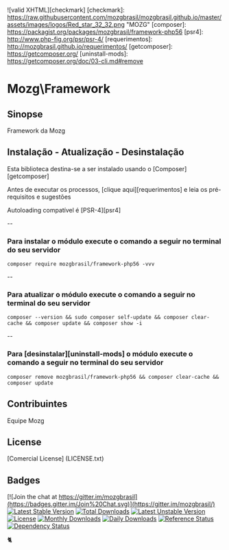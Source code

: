 ![valid XHTML][checkmark]
[checkmark]: https://raw.githubusercontent.com/mozgbrasil/mozgbrasil.github.io/master/assets/images/logos/Red_star_32_32.png "MOZG"
[composer]: https://packagist.org/packages/mozgbrasil/framework-php56
[psr4]: http://www.php-fig.org/psr/psr-4/
[requerimentos]: http://mozgbrasil.github.io/requerimentos/
[getcomposer]: https://getcomposer.org/
[uninstall-mods]: https://getcomposer.org/doc/03-cli.md#remove

# Mozg\Framework

## Sinopse

Framework da Mozg

## Instalação - Atualização - Desinstalação

Esta biblioteca destina-se a ser instalado usando o [Composer][getcomposer]

Antes de executar os processos, [clique aqui][requerimentos] e leia os pré-requisitos e sugestões

Autoloading compatível é [PSR-4][psr4]

--

### Para instalar o módulo execute o comando a seguir no terminal do seu servidor

	composer require mozgbrasil/framework-php56 -vvv

-- 

### Para atualizar o módulo execute o comando a seguir no terminal do seu servidor

	composer --version && sudo composer self-update && composer clear-cache && composer update && composer show -i

--

### Para [desinstalar][uninstall-mods] o módulo execute o comando a seguir no terminal do seu servidor

	composer remove mozgbrasil/framework-php56 && composer clear-cache && composer update

## Contribuintes

Equipe Mozg

## License

[Comercial License] (LICENSE.txt)

## Badges

[![Join the chat at https://gitter.im/mozgbrasil](https://badges.gitter.im/Join%20Chat.svg)](https://gitter.im/mozgbrasil/)
[![Latest Stable Version](https://poser.pugx.org/mozgbrasil/framework-php56/v/stable)](https://packagist.org/packages/mozgbrasil/framework-php56)
[![Total Downloads](https://poser.pugx.org/mozgbrasil/framework-php56/downloads)](https://packagist.org/packages/mozgbrasil/framework-php56)
[![Latest Unstable Version](https://poser.pugx.org/mozgbrasil/framework-php56/v/unstable)](https://packagist.org/packages/mozgbrasil/framework-php56)
[![License](https://poser.pugx.org/mozgbrasil/framework-php56/license)](https://packagist.org/packages/mozgbrasil/framework-php56)
[![Monthly Downloads](https://poser.pugx.org/mozgbrasil/framework-php56/d/monthly)](https://packagist.org/packages/mozgbrasil/framework-php56)
[![Daily Downloads](https://poser.pugx.org/mozgbrasil/framework-php56/d/daily)](https://packagist.org/packages/mozgbrasil/framework-php56)
[![Reference Status](https://www.versioneye.com/php/mozgbrasil:framework-php56/reference_badge.svg?style=flat-square)](https://www.versioneye.com/php/mozgbrasil:framework-php56/references)
[![Dependency Status](https://www.versioneye.com/php/mozgbrasil:framework-php56/1.0.0/badge?style=flat-square)](https://www.versioneye.com/php/mozgbrasil:framework-php56/1.0.0)

:cat2: